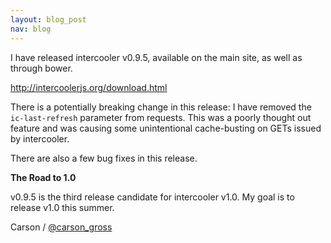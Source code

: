 ```yaml
---
layout: blog_post
nav: blog
---
```


I have released intercooler v0.9.5, available on the main site, as well as through bower.

<http://intercoolerjs.org/download.html>

There is a potentially breaking change in this release: I have removed the `ic-last-refresh` parameter from
requests.  This was a poorly thought out feature and was causing some unintentional cache-busting on GETs
issued by intercooler.

There are also a few bug fixes in this release.

**The Road to 1.0**

v0.9.5 is the third release candidate for intercooler v1.0.  My goal is to release v1.0 this summer.

Carson / [@carson_gross](https://twitter.com/carson_gross)